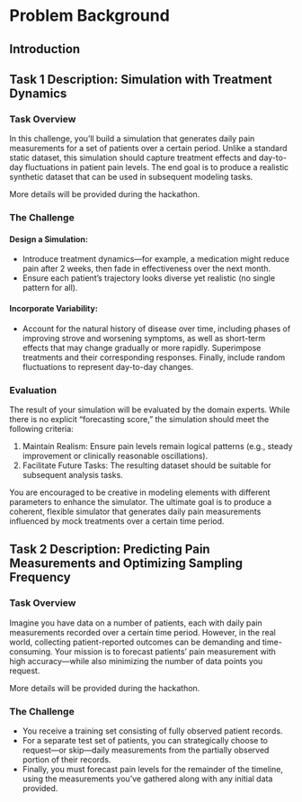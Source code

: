 # Problem Background

## Introduction


## Task 1 Description: Simulation with Treatment Dynamics

### Task Overview
In this challenge, you’ll build a simulation that generates daily pain measurements for a set of patients over a certain period. Unlike a standard static dataset, this simulation should capture treatment effects and day-to-day fluctuations in patient pain levels. The end goal is to produce a realistic synthetic dataset that can be used in subsequent modeling tasks.

More details will be provided during the hackathon.

[//]: # (### The Data)

[//]: # (Each simulated patient record should contain:)

[//]: # ()
[//]: # (1. Patient ID: A unique identifier for each patient &#40;e.g., 1 through 1,000&#41;.)

[//]: # (2. Days &#40;1 to 180&#41;: A 180-day timeline for each patient.)

[//]: # (3. Pain Measurements &#40;0–10 scale&#41;: Daily pain scores. You may incorporate:)

[//]: # (- Baseline pain levels,)

[//]: # (- Potential improvement or worsening over time,)

[//]: # (- Random noise or variability,)

[//]: # (- Simple or complex “treatment effect” curves &#40;e.g., medication starts, dosage changes, tapering, etc.&#41;.)

### The Challenge


#### Design a Simulation:

- Introduce treatment dynamics—for example, a medication might reduce pain after 2 weeks, then fade in effectiveness over the next month.
- Ensure each patient’s trajectory looks diverse yet realistic (no single pattern for all).

#### Incorporate Variability: 
- Account for the natural history of disease over time, including phases of improving strove and worsening symptoms, as well as short-term effects that may change gradually or more rapidly. Superimpose treatments and their corresponding responses. Finally, include random fluctuations to represent day-to-day changes.


### Evaluation
The result of your simulation will be evaluated by the domain experts. While there is no explicit “forecasting score,” the simulation should meet the following criteria:

1. Maintain Realism: Ensure pain levels remain logical patterns (e.g., steady improvement or clinically reasonable oscillations).
2. Facilitate Future Tasks: The resulting dataset should be suitable for subsequent analysis tasks.

You are encouraged to be creative in modeling elements with different parameters to enhance the simulator. The ultimate goal is to produce a coherent, flexible simulator that generates daily pain measurements influenced by mock treatments over a certain time period.

## Task 2 Description: Predicting Pain Measurements and Optimizing Sampling Frequency

### Task Overview
Imagine you have data on a number of patients, each with daily pain measurements recorded over a certain time period. However, in the real world, collecting patient-reported outcomes can be demanding and time-consuming. Your mission is to forecast patients’ pain measurement with high accuracy—while also minimizing the number of data points you request.

More details will be provided during the hackathon.

[//]: # (### The Data)

[//]: # (1. Training Set: Full 180-day pain trajectories for 800 patients. Use these to build and fine-tune your models.)

[//]: # (2. Test Set &#40;For result evaluation&#41;: 200 patients, for which you’ll initially see only the first 30 days of data.)

[//]: # ()
[//]: # (### The Twist: Adaptive Data Retrieval)

[//]: # (Before generating your final predictions on days 151–180, you have the option to retrieve additional daily measurements from days 30–150 for each patient—but at a cost. Each requested data point adds to your overall penalty.)


### The Challenge
- You receive a training set consisting of fully observed patient records.
- For a separate test set of patients, you can strategically choose to request—or skip—daily measurements from the partially observed portion of their records.
- Finally, you must forecast pain levels for the remainder of the timeline, using the measurements you’ve gathered along with any initial data provided.

[//]: # (### Evaluation)

[//]: # (You will be scored on two factors:)

[//]: # ()
[//]: # (1. Predictive Accuracy: How close your forecasts are to the true pain values &#40;e.g., via Mean Absolute Error&#41;.)

[//]: # (2. Data Cost: The number of extra data points you requested.)

[//]: # (We’ll combine these into a single score, penalizing overuse of data queries. Low error with minimal requests = the best score!)
